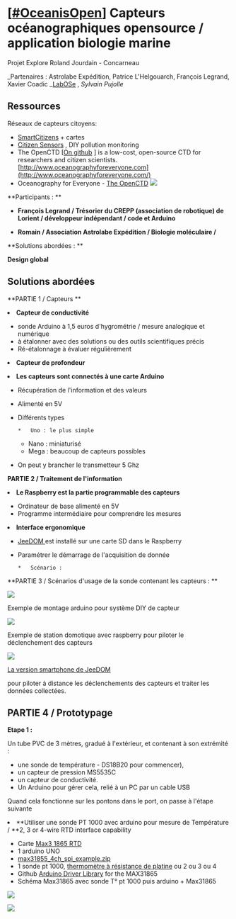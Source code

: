 # [[#OceanisOpen](https://explore.hackpad.com/ep/search/?q=%23OceanisOpen&via=sbt8S4FfmD6)] Capteurs océanographiques opensource / application biologie marine

Projet Explore Roland Jourdain - Concarneau

_Partenaires : Astrolabe Expédition, Patrice L'Helgouarch, François Legrand, Xavier Coadic  _[LabOSe](https://hackpad.com/LabOSe-Laboratoire-Open-Source-dexpriences-libres-et-distribues-SA2B7bDZcbV) , _Sylvain Pujolle_

## Ressources

Réseaux de capteurs citoyens:

*   [SmartCitizens](https://smartcitizen.me/kits/) + cartes
*   [Citizen Sensors](http://citizensensor.cc/) , DIY pollution monitoring
*   The OpenCTD [[On github](https://github.com/OceanographyforEveryone/OpenCTD) ] is a low-cost, open-source CTD for researchers and citizen scientists.          [](http://www.oceanographyforeveryone.com)[http://www.oceanographyforeveryone.com](http://www.oceanographyforeveryone.com/)   
*   Oceanography for Everyone - [The OpenCTD](https://www.rockethub.com/projects/26388-oceanography-for-everyone-the-openctd) ![](https://hackpad-attachments.s3.amazonaws.com/explore.hackpad.com_GR2HxhulMMN_p.445644_1460468169710_CrowdCRDBody.jpg)

**Participants : **

*   **François Legrand / Trésorier du CREPP (association de robotique) de Lorient / développeur indépendant / code et Arduino**

*   **Romain / Association Astrolabe Expédition / Biologie moléculaire /**

**Solutions abordées : **

**Design global**

## Solutions abordées

**PARTIE 1 / Capteurs **
<undefined><li>**Capteur de conductivité**</li></undefined>

*   sonde Arduino à 1,5 euros d'hygrométrie / mesure analogique et numérique
*   à étalonner avec des solutions ou des outils scientifiques précis
*   Ré-étalonnage à évaluer régulièrement

<undefined><li>**Capteur de profondeur**</li></undefined>

<undefined><li>**Les capteurs sont connectés à une carte Arduino**</li></undefined>

*   Récupération de l'information et des valeurs 
*   Alimenté en 5V
*   Différents types 

        *   Uno : le plus simple
    *   Nano : miniaturisé
    *   Mega : beaucoup de capteurs possibles

*   On peut y brancher le transmetteur 5 Ghz

**PARTIE 2 / Traitement de l'information**
<undefined><li>**Le Raspberry est la partie programmable des capteurs**</li></undefined>

*   Ordinateur de base alimenté en 5V
*   Programme intermédiaire pour comprendre les mesures

<undefined><li>**Interface ergonomique**</li></undefined>

*   [JeeDOM ](https://www.jeedom.com/site/fr/) est installé sur une carte SD dans le Raspberry
*   Paramétrer le démarrage de l'acquisition de donnée

        *   Scénario : 

**PARTIE 3 / Scénarios d'usage de la sonde contenant les capteurs : **

![](https://hackpad-attachments.s3.amazonaws.com/explore.hackpad.com_sbt8S4FfmD6_p.445644_1460990128804_20160416_153034[1].jpg)

Exemple de montage arduino pour système DIY de capteur

![](https://hackpad-attachments.s3.amazonaws.com/explore.hackpad.com_sbt8S4FfmD6_p.445644_1460990182125_20160416_153040[1].jpg)

Exemple de station domotique avec raspberry pour piloter le déclenchement des capteurs

![](https://hackpad-attachments.s3.amazonaws.com/explore.hackpad.com_sbt8S4FfmD6_p.445644_1460990319820_20160416_153055[1].jpg)

[La version smartphone de JeeDOM](https://www.jeedom.com/site/fr/) 

pour piloter à distance les déclenchements des capteurs et traiter les données collectées.

## PARTIE 4 / Prototypage

**Etape 1 :**

Un tube PVC de 3 mètres, gradué à l'extérieur, et contenant à son extrémité : 

*   une sonde de température - DS18B20 pour commencer), 
*   un capteur de pression MS5535C
*   un capteur de conductivité. 
*   Un Arduino pour gérer cela, relié à un PC par un cable USB

Quand cela fonctionne sur les pontons dans le port, on passe à l'étape suivante
<undefined><li>**Utiliser une sonde PT 1000 avec arduino pour mesure de Température / **2, 3 or 4-wire RTD interface capability</li></undefined>

*   Carte [Max3 1865 RTD](https://datasheets.maximintegrated.com/en/ds/MAX31865.pdf) 
*   1 arduino UNO
*   [max31855_4ch_spi_example.zip](http://www.playingwithfusion.com/include/getfile.php?fileid=7023)                     
*   1 sonde pt 1000, [thermomètre à résistance de platine](https://fr.wikipedia.org/wiki/Thermom%C3%A8tre_%C3%A0_r%C3%A9sistance_de_platine)  ou 2 ou 3 ou 4
*   Github [Arduino Driver Library](https://github.com/olewolf/arduino-max31865/blob/master/MAX31865.h) for the MAX31865
*   Schéma Max31865 avec sonde T° pt 1000 puis arduino + Max31865

![](https://hackpad-attachments.s3.amazonaws.com/explore.hackpad.com_sbt8S4FfmD6_p.445644_1466851675526_7900.gif)

![](https://hackpad-attachments.s3.amazonaws.com/explore.hackpad.com_sbt8S4FfmD6_p.445644_1466859366426_MAX31865-sch.png)
